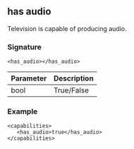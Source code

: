 ## has audio

Television is capable of producing audio.


### Signature

`<has_audio></has_audio>`


| Parameter | Description |
| --- | --- |
| bool | True/False |


### Example

	<capabilities>
	   <has_audio>true</has_audio>
	</capabilities>
